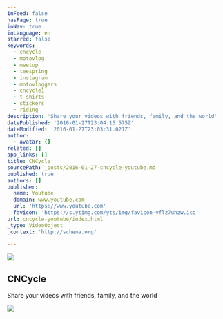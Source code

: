 ```yaml
---
inFeed: false
hasPage: true
inNav: true
inLanguage: en
starred: false
keywords:
  - cncycle
  - motovlog
  - meetup
  - teespring
  - instagram
  - motovloggers
  - cncycle1
  - t-shirts
  - stickers
  - riding
description: 'Share your videos with friends, family, and the world'
datePublished: '2016-01-27T23:04:15.575Z'
dateModified: '2016-01-27T23:03:31.021Z'
author:
  - avatar: {}
related: []
app_links: []
title: CNCycle
sourcePath: _posts/2016-01-27-cncycle-youtube.md
published: true
authors: []
publisher:
  name: Youtube
  domain: www.youtube.com
  url: 'https://www.youtube.com'
  favicon: 'https://s.ytimg.com/yts/img/favicon-vflz7uhzw.ico'
url: cncycle-youtube/index.html
_type: VideoObject
_context: 'http://schema.org'

---
```

![](https://the-grid-user-content.s3-us-west-2.amazonaws.com/dd73facc-336c-412d-90d3-b00ef84f56ae.jpg)

<article style=""><h1>CNCycle</h1><p>Share your videos with friends, family, and the world</p><img src="https://s3-us-west-2.amazonaws.com/the-grid-img/p/098fa0b460200d4ed192a221c2689c300ab62e7d.jpg" /></article>